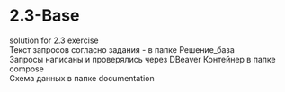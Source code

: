 # 2.3-Base
solution for 2.3 exercise  
Текст запросов согласно задания - в папке Решение_база  
Запросы написаны и проверялись через DBeaver
Контейнер в папке compose  
Схема данных в папке documentation
